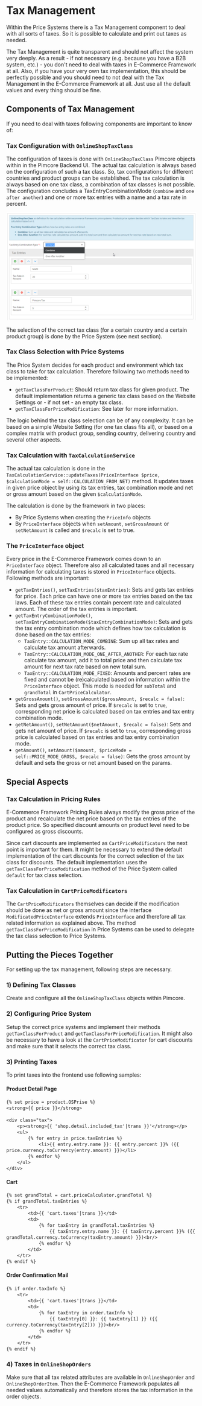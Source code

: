 # Tax Management
Within the Price Systems there is a Tax Management component to deal with all sorts of taxes.
So it is possible to calculate and print out taxes as needed.

The Tax Management is quite transparent and should not affect the system very deeply. As a result - if not necessary 
(e.g. because you have a B2B system, etc.) - you don't need to deal with taxes in E-Commerce Framework at all.
Also, if you have your very own tax implementation, this should be perfectly possible and you should need to not deal with
the Tax Management in the E-Commerce Framework at all. Just use all the default values and every thing should be fine.


## Components of Tax Management
If you need to deal with taxes following components are important to know of: 

### Tax Configuration with `OnlineShopTaxClass`
The configuration of taxes is done with `OnlineShopTaxClass` Pimcore objects within in the Pimcore Backend UI. The actual 
tax calculation is always based on the configuration of such a tax class. So, tax configurations for different countries 
and product groups can be established. The tax calculation is always based on one tax class, a combination of tax classes
is not possible.
The configuration concludes a TaxEntryCombinationMode (`combine` and `one after another`) and one or more tax entries
with a name and a tax rate in percent.

![tax classes](../../img/tax-class.png)

The selection of the correct tax class (for a certain country and a certain product group) is done by the Price System
(see next section).


### Tax Class Selection with Price Systems
The Price System decides for each product and environment which tax class to take for tax calculation. Therefore following
 two methods need to be implemented:
- `getTaxClassForProduct`: Should return tax class for given product. The default implementation returns a generic tax 
  class based on the Website Settings or - if not set - an empty tax class.
- `getTaxClassForPriceModification`: See later for more information.

The logic behind the tax class selection can be of any complexity. It can be based on a simple Website Setting (for one tax
class fits all), or based on a complex matrix with product group, sending country, delivering country and several 
other aspects.


### Tax Calculation with `TaxCalculationService`
The actual tax calculation is done in the `TaxCalculationService::updateTaxes(PriceInterface $price, $calculationMode = self::CALCULATION_FROM_NET)` 
method. It updates taxes in given price object by using its tax entries, tax combination mode and net or gross amount 
based on the given `$calculationMode`.

The calculation is done by the framework in two places:
 - By Price Systems when creating the `PriceInfo` objects
 - By `PriceInterface` objects when `setAmount`, `setGrossAmount` or `setNetAmount` is called and `$recalc` is set to true.


### The `PriceInterface` object
Every price in the E-Commerce Framework comes down to an `PriceInterface` object. Therefore also all calculated taxes and all
necessary information for calculating taxes is stored in `PriceInterface` objects. Following methods are important:
- `getTaxEntries()`, `setTaxEntries($taxEntries)`: Sets and gets tax entries for price. Each price can have one or more 
   tax entries based on the tax laws. Each of these tax entries contain percent rate and calculated amount. 
   The order of the tax entries is important.
- `getTaxEntryCombinationMode()`, `setTaxEntryCombinationMode($taxEntryCombinationMode)`: Sets and gets the tax entry 
   combination mode which defines how tax calculation is done based on the tax entries:
   - `TaxEntry::CALCULATION_MODE_COMBINE`: Sum up all tax rates and calculate tax amount afterwards.
   - `TaxEntry::CALCULATION_MODE_ONE_AFTER_ANOTHER`: For each tax rate calculate tax amount, add it to total price and 
      then calculate tax amount for next tax rate based on new total sum.
   - `TaxEntry::CALCULATION_MODE_FIXED`: Amounts and percent rates are fixed and cannot be (re)calculated based on 
      information within the `PriceInterface` object. This mode is needed for `subTotal` and `grandTotal` in `CartPriceCalculator`.   
- `getGrossAmount()`, `setGrossAmount($grossAmount, $recalc = false)`: Sets and gets gross amount of price. If `$recalc` 
   is set to `true`, corresponding net price is calculated based on tax entries and tax entry combination mode.
- `getNetAmount()`, `setNetAmount($netAmount, $recalc = false)`: Sets and gets net amount of price. If `$recalc` is set 
   to `true`, corresponding gross price is calculated based on tax entries and tax entry combination mode.
- `getAmount()`, `setAmount($amount, $priceMode = self::PRICE_MODE_GROSS, $recalc = false)`: Gets the gross amount by 
   default and sets the gross or net amount based on the params.


## Special Aspects
### Tax Calculation in Pricing Rules
E-Commerce Framework Pricing Rules always modify the gross price of the product and recalculate the net price based on the
tax entries of the product price. So specified discount amounts on product level need to be configured as gross discounts.

Since cart discounts are implemented as `CartPriceModificators` the next point is important for them. It might be necessary
to extend the default implementation of the cart discounts for the correct selection of the tax class for discounts. The
default implementation uses the `getTaxClassForPriceModification` method of the Price System called `default` for tax class
selection.

### Tax Calculation in `CartPriceModificators`
The `CartPriceModificators` themselves can decide if the modification should be done as net or gross amount since the 
interface `ModificatedPriceInterface` extends `PriceInterface` and therefore all tax related information as explained above.
The method `getTaxClassForPriceModification` in Price Systems can be used to delegate the tax class selection to Price 
Systems.


## Putting the Pieces Together
For setting up the tax management, following steps are necessary.

### 1) Defining Tax Classes
Create and configure all the `OnlineShopTaxClass` objects within Pimcore.

### 2) Configuring Price System
Setup the correct price systems and implement their methods `getTaxClassForProduct` and `getTaxClassForPriceModification`.
It might also be necessary to have a look at the `CartPriceModificator` for cart discounts and make sure that it selects the
correct tax class.

### 3) Printing Taxes
To print taxes into the frontend use following samples:

#### Product Detail Page
```twig
{% set price = product.OSPrise %}
<strong>{{ price }}</strong>

<div class="tax">
    <p><strong>{{ 'shop.detail.included_tax'|trans }}'</strong></p>
    <ul>
        {% for entry in price.taxEntries %}
            <li>{{ entry.entry.name }}: {{ entry.percent }}% ({{ price.currency.toCurrency(entry.amount) }})</li>
        {% endfor %}
    </ul>
</div>
```

#### Cart
```twig
{% set grandTotal = cart.priceCalculator.grandTotal %}
{% if grandTotal.taxEntries %}
    <tr>
        <td>{{ 'cart.taxes'|trans }}</td>
        <td>
            {% for taxEntry in grandTotal.taxEntries %}
                {{ taxEntry.entry.name }}: {{ taxEntry.percent }}% ({{ grandTotal.currency.toCurrency(taxEntry.amount) }})<br/>
            {% endfor %}
        </td>
    </tr>
{% endif %}
```

#### Order Confirmation Mail
```twig
{% if order.taxInfo %}
    <tr>
        <td>{{ 'cart.taxes'|trans }}</td>
        <td>
            {% for taxEntry in order.taxInfo %}
                {{ taxEntry[0] }}: {{ taxEntry[1] }} ({{ currency.toCurrency(taxEntry[2])) }})<br/>
            {% endfor %}
        </td>
    </tr>
{% endif %}
```

### 4) Taxes in `OnlineShopOrders`
Make sure that all tax related attributes are available in `OnlineShopOrder` and `OnlineShopOrderItem`. Then the 
E-Commerce Framework populates all needed values automatically and therefore stores the tax information in the 
order objects.
